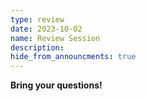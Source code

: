 ```yaml
---
type: review
date: 2023-10-02
name: Review Session
description:
hide_from_announcments: true
---
```

**Bring your questions!**

